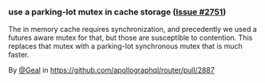 ### use a parking-lot mutex in cache storage ([Issue #2751](https://github.com/apollographql/router/issues/2751))

The in memory cache requires synchronization, and precedently we used a futures aware mutex for that, but those are susceptible to contention. This replaces that mutex with a parking-lot synchronous mutex that is much faster.

By [@Geal](https://github.com/Geal) in https://github.com/apollographql/router/pull/2887